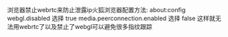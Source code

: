 浏览器禁止webrtc来防止泄露ip火狐浏览器配置方法:
about:config
webgl.disabled 选择 true
media.peerconnection.enabled        选择    false
这样就无法用webrtc了以及禁止了webgl可以避免很多指纹跟踪